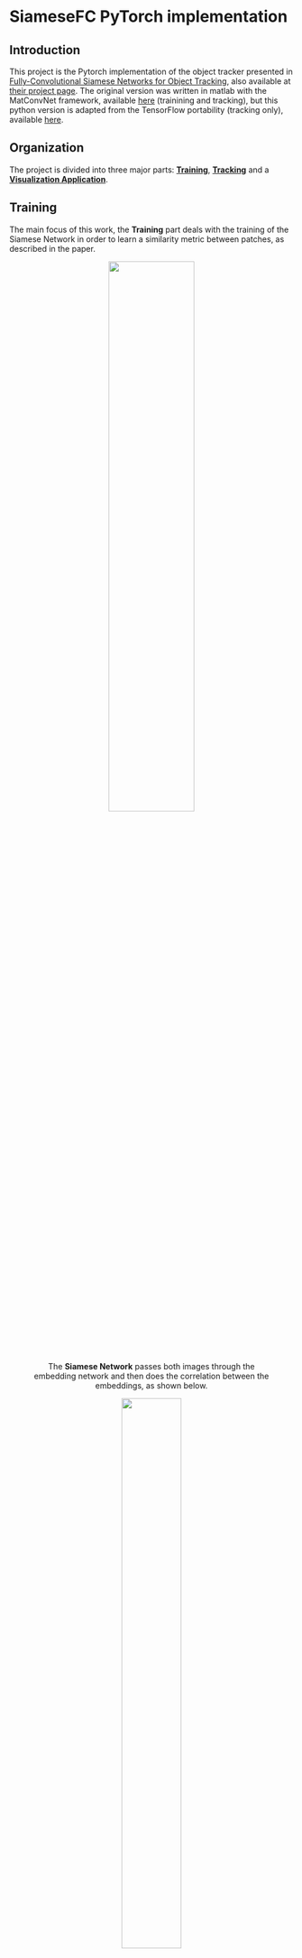# SiameseFC PyTorch implementation

## Introduction

This project is the Pytorch implementation of the object tracker presented in 
[Fully-Convolutional Siamese Networks for Object Tracking](https://arxiv.org/pdf/1606.09549.pdf),
also available at [their project page](https://www.robots.ox.ac.uk/~luca/siamese-fc.html).
The original version was written in matlab with the MatConvNet framework, available
[here](https://github.com/bertinetto/siamese-fc) (trainining and tracking), but this
python version is adapted from the TensorFlow portability (tracking only),
available [here](https://github.com/torrvision/siamfc-tf).

## Organization

The project is divided into three major parts: [**Training**](#training), [**Tracking**](#tracking) and a [**Visualization Application**](#visualization-application).

## Training

The main focus of this work, the **Training** part deals with the training of the Siamese Network in order to learn a similarity metric between patches, as
described in the paper.

<center>
    <figure>    
        <img src="images/schema.png" height="50%" width="60%"/>
        <figcaption> The <b>Siamese Network</b> passes both images through
        the embedding network and then does the correlation between the embeddings, as shown below.
        </figcaption>
    </figure>        
</center>

<center>
    <figure>
        <img src="images/correlation_better.gif" height="50%" width="50%">
        <figcaption> The peak of the <b>correlation map</b> is supposed to be 
        located at the center of the map (because the images are both centered in the target).
        </figcaption>
    </figure>
</center>

<center>
    <figure>
        <img src="images/catpair.png" height="60%" width="60%">
        <figcaption>Here we overlay the correlation map with the search image, the peak value indicates the estimated center position of the target.
        </figcaption>
    </figure>
</center>

### Results - Training

The only training metric comparable between different parameters and implementations is the average *center error*  (or *center displacement*). The authors provide this metric in **appendix B** of their paper [Learning feed-forward one-shot learners](https://arxiv.org/pdf/1606.05233.pdf), which is 7.40 pixels for validation and 6.26 pixels for training.

Our Baseline Results are shown below:

<center>
    <figure>
        <img src="images/results_train.png" height="60%" width="100%">
        <figcaption>
        </figcaption>
    </figure>
</center>

We are around 4 pixels behind the authors, which we hypothesize that is mainly due to:

* The lack of a bicubic upscaling layer on the correlation map, which effectively causes our correlation map to have a resolution 4 times lower than the original image (due to the network's stride).
* The lack of class normalization of the loss to deal with the unbalance between negative and positive elements on the correlation map label (way more negative than positive positions). 

On the other hand, **we are way less prone to overfitting**, because we sample the pairs differently on each training epoch, as opposed to the authors, that choose all the pairs beforehand and use the same pairs on each training epoch.

This trained model is made available as *BaselinePretrained.pth.tar*.

### How to Run - Training

1. **Prerequisites:** The project was built using **python 3.6** and tested on Ubuntu 16.04 and 17.04. It was tested on a **GTX 1080 Ti** and a **GTX 950M**. Furthermore it requires [PyTorch 4.1](https://pytorch.org/). The rest of the dependencies can be installed with:  
```
# Tested on scipy 1.1.0
pip install scipy
# Tested on scikit-learn 0.20.0
pip install scikit-learn 
# Tested on tqdm 4.26.0
pip install tqdm
# Tested on tensorboardx 1.4
pip install tensorboardx
# Tested on imageio 2.4.1
pip install imageio
# To run the TensorBoard files later on install TensorFlow. 
pip install tensorflow

# To run the visualization app you need PyQt5 and pyqtgraph
# Tested on pyqt 5.6.0 
pip install pyqt5
# Tested on pyqtgraph 0.10.0
pip install pyqtgraph
```
In case you have Anaconda, install the conda virtual environment with:
```
# Used conda 4.5.11
conda env create -f environment.yaml
conda activate siamfc

# The pyqtgraph is not included and needs to be installed with pip
pip install pyqtgraph

```

(**OPTIONAL:** To accelerate the dataloading refer to [this section](#accelerating-data-loading))

2. Download the ImageNet VID Dataset in http://bvisionweb1.cs.unc.edu/ILSVRC2017/download-videos-1p39.php and extract it on the folder of your choice (*OBS: data reading is done in execution time, so if available extract the dataset in your SSD partition*). You can get rid of the *test* part of the dataset, since it has no Annotations. 

3. For each new training we must create an *experiment folder* (the folder stores the training parameters and the training output):
```
# Go to the experiments folder
cd training/experiments
# Create your experiment folder named <EXP_NAME>
mkdir <EXP_NAME>
# Copy the parameter file from the default experiment folder
cp default/parameters.json <EXP_NAME>/
```
4. Edit the *parameters.json* file with the desired parameters. The description of each parameter can be found [here](#training-parameters).
5. Run the *train.py* script:
```
# <EXP_NAME> is the name of the experiment folder, NOT THE PATH. 
python train.py --data_dir <FULL_PATH_TO_DATASET_ROOT> --exp_name <EXP_NAME>
```
<center>
    <figure>
        <img src="images/quick_train_screen.gif" height="60%" width="100%">
        <figcaption>This gif illustrates the execution of the training script. It uses very few epochs just to give a feel of the execution. A serious training execution could take a whole day.
        </figcaption>
    </figure>
</center>


* Use `--time` in case you want to profile the execution times. They will be saved in the train.log file.

6. The outputs will be:
* `train.log`: The log of the training, most of which is also displayed in the terminal.
* `metadata.train` and `metadata.val`: The metadata of the training and validation datasets, which is written on the start of the program. **Simply copy these files to any new experiment folder to save time on set up (about 15 minutes in my case).**      
* `metrics_val_last_weights.json`: The json containing the metrics of the most recent validation epoch. Human readable.  
* `metrics_val_best_weights.json`: The json containing the metrics of the validation epoch with the best AUC score. Human readable.   
* `best.pth.tar` and `last.pth.tar`: Dictionary containing the state_dictionary among other informations about the model. Can be loaded again later, for
training, validation or inference. Again *last* is the current epoch and *best* is the best one.   
* `tensorboard`: Folder containing the **tensorboard** files summarizing the training. It is separated in a *val* and a *train* folder so that the curves can be plotted in the same plot. To launch it type: 
```
# You need TensorFlow's TensorBoard installed to do so.
tensorboard --logdir <path_to_experiment_folder>/tensorboard 
``` 

<center>
    <figure>
        <img src="images/scalars.png" height="60%" width="60%">
        <figcaption>The three metrics stored are the mean <b>AUC</b> of the the ROC curve of the binary classification error between the label correlation map (defined by the parameters) and the actual correlation map, as well as the <b>Center Error</b>, which is the distance in pixels between the peak position of the correlation map and the actual center. Lastly, we also plot the mean <b>Binary Cross-Entropy Loss</b>, used to optimize the model.
        </figcaption>
    </figure>
</center>

**OBS**: Our definition of the loss is slightly different than the author's, but should be equivalent. Refer to [Loss Definition](#loss-definition).
<center>
    <figure>
        <img src="images/pairs.png" height="60%" width="60%">
        <figcaption>We also store Ref/Search/Correlation Map trios for each epoch, for debugging and exploration reasons. They are collected in each validation epoch, thus the first image corresponds to the validation before th e first training epoch. They allow us to see the evolution of the network's estimation after each training epoch. </figcaption>
    </figure>
</center>

**OBS:** To set the number of trios stored in each epoch, use the `--summary_samples <NUMBER_OF_TRIOS>` flag:
```
python train.py -s 10 -d <FULL_PATH_TO_DATASET_ROOT> -e <EXP_NAME> 
```
The images might take a lot of space though, especially if the number of epochs is large.

### Additional Uses

#### Retraining/Loading Pretrained Weights

You can continue training a network or load pretrained weights by calling the train script with the flag `--restore_file <NAME_OF_MODEL>` where <NAME_OF_MODEL> is the filename **without** the *.pth.tar* extension (e.g. *best*, for *best.pth.tar*). The program then searchs for the file NAME_OF_MODEL.pth.tar inside the experiment folder and loads its state as the initial state, the rest of the training script continues normally.  
```
python train.py -r <NAME_OF_MODEL> -d <FULL_PATH_TO_DATASET_ROOT> -e <EXP_NAME>
```

#### Evaluation Only

Once you finished training and dispose of a *.pth.tar file containing the network's weigths, you can evaluate it on the dataset by using the `--mode eval` combined with `--restore_file <NAME_OF_MODEL>`:
```
python train.py -m eval -r <NAME_OF_MODEL> -d <FULL_PATH_TO_DATASET_ROOT> -e <EXP_NAME>
```
The results of the evaluation are then stored in `metrics_test_best.json`.


### Tracking

The tracking part has a script designed to evaluate the metrics defined
in the OTB paper [Object Tracking Benchmark - Yi Wu, Jongwoo Lim, and Ming-Hsuan Yang](https://www.researchgate.net/publication/273279481_Object_Tracking_Benchmark)
The 3 metrics provided are:
1. Precision: The precision is defined from the center location error, which
    is the distance in pixels between the center of the prediction and the center
    of the ground-truth for each frame. The Precision is then defined as the
    proportion of frames with center location error smaller than a given threshold.
    The choice of threshold is somewhat arbitrary and does not take into account
    the varying image sizes of the sequences, but the value used is 20 pixels,
    the same used in the paper.
2. Precision AUC: The area under the curve of the precision plot. The precision
    plot is a plot of the precision, as defined in 1), with varying thresholds.
    It corresponds to the average precision score for these different thresholds.
3. Mean IOU: The Intersection Over Union is the ratio between the intersection
    of the predicted bounding box and the ground-truth bounding box, and their
    Union. Its max value is 1 and minimum value is 0. The mean IOU is the mean
    of the IOU through all the frames of a sequence.


### How to Run - Tracking

1. Get the validation video sequences available in
https://drive.google.com/file/d/0B7Awq_aAemXQSnhBVW5LNmNvUU0/validationescribed
in https://github.com/torrvision/siamfc-tf and uncompress it.

2. Set the path to the root of the uncompressed validation folder in
`Root_Dir/tracking/experiments/<your_experiments>/environment.json` in the field
`root_dataset`. (there is a `<your_experiment>` folder called default, with
the default values of the Parameters, for more info, see [Parameters](#parameters))
OBS: In case there is a `README` file inside cfnet-validation, remove it. The
videos folder should only have folders, not files.

3. Download the state dictionary of the Network and put it inside of
`Root_Dir/models` and set the value of `net` in
`Root_Dir/tracking/experiments/<your_experiments>/design.json` as the name of
the network (e.g. `baseline-conv5-original`)

4. Edit `Root_Dir/tracking/experiments/<your_experiments>/run.json` to enable
visualization (requires a display) or make_video to make mp4 videos of the
tracked sequences (see [Parameters](#Parameters)).

5. Run the script either by either making it executable with:
    ```bash
    $ chmod -x run_tracker_evaluation.py
    ```
and calling:
    ```bash
    $ ./run_tracker_evaluation.py
    ```
or simply:
    ```bash
    $ python3 run_tracker_evaluation.py
    ```
For user-defined experiments, run it as:
    ```bash
    $ ./run_tracker_evaluation.py --exp <your_experiment_name>
    ```

6. The script evaluates each one of the sequences and prints the corresponding
scores (see [Organization](#Organization)), and speed in terms of frames per second. E.g.:
`5 -- tc_Ball_ce2 -- Precision: 71.48 -- Precisions AUC: 29.89 -- IOU: 51.63 -- Speed: 25.58 --`
After evaluating every sequence it prints the mean results on the dataset.

OBS: The current implementation of the visualization using matplotlib is very
slow, so it slows down a lot the whole execution. I count on reimplementing it
using PyQtGraph to get faster plotting.


## Datasets

The dataset used for the tracker evaluation is a compilation of sequences from
the datasets [TempleColor](http://www.dabi.temple.edu/~hbling/data/TColor-128/TColor-128.html),
[VOT2013, VOT2014, and VOT2016](http://www.votchallenge.net/challenges.html). The Temple
Color and VOT2013 datasets are annotated with upright rectangular bounding boxes
(4 numbers), while VOT2014 and VOT2016 are annotated with rotated bounding boxes
(8 numbers). The order of the annotations seems to be the the following:

* TC: LowerLeft(x , y), Width, Height
* VOT2013: LowerLeft(x, y), Width, Height
* VOT2014: UpperLeft(x, y), LowerLeft(x, y), LowerRight(x, y), UpperRight(x, y)
* VOT2016: LowerLeft(x, y), LowerRight(x, y), UpperRight(x, y), UpperLeft(x, y)

OBS: It is possible that the annotations in VOT204 and 2016 simply represent a
sequence of points that define the contour of the bounding box, in no particular
order (but respecting the adjency of the the points in the rectangle). I didn't
check all the ground-truths to guarantee that all the annotations are in the
particular order described here. If something goes very wrong, you might want to
confirm this.

The dataset used for the training is the 2015 ImageNet VID, which contains
videos of targets where each frame is labeled with a bounding box around the
targets.

## Visualization Application

<center>
    <figure>
        <img src="images/viz_app.gif" height="60%" width="80%">
        <figcaption>
        </figcaption>
    </figure>
</center>

I've also developped a visualization application to see the output of the network in real time. The objective is to observe the merits and limitations of the network **as a similarity function**, **NOT** to evaluate nor visualize the complete tracker.

The vis_app simply compares the reference embedding **with the whole frame** for each frame in a given sequence, instead of comparing it with a restricted area like the tracker. The basic pipeline is:

* Get the first frame in which the target appears.
* Calculate a resizing factor such that the reference image (bounding box + context region) has 127 pixels, just as during training. All the subsequent frames will be resized as well.
* Pass the reference image through the embedding branch to get the reference embedding. There is **no update** of the reference embedding.
* For each frame of the sequence we patch the sides with zeros, so that the output dimensions of the score map have the same dimensions as the frame itself.
* Convolve the the ref embedding with the frame's embedding (which can be quite big) to get the full score map. The score map is upscaled to "undo" the effect of the stride and is overlaid over the frame. The score map's intensity is encoded to color with the [inferno colormap](https://matplotlib.org/users/colormaps.html).
* We also plot in each frame the peak of the score map as the network's guess of the current target position. We plot the Center Error curve as well.     

The application is implemented using two threads: the **display thread** that takes care of the GUI and the **producer thread** that does all the computations. 

<center>
    <figure>
        <img src="images/first_line.png" height="60%" width="100%">
        <figcaption> In the top of the window we show the current fps rate of the display; the visibility status of the target (true if the target is inside the frame); and the number of frames in the buffer that stores the frames produced by the produced thread. 
        </figcaption>
    </figure>
</center>

<center>
    <figure>
        <img src="images/second_line.png" height="60%" width="80%">
        <figcaption> In the bottom of this image we have the full path to the current frame; the reference image shows the image being used as reference by the network; The ground truth shows the current frame with the bounding box overlaid; and the Score Map shows the score map calculated by the network over the current frame, the amount of each can be controlled with an <b>alpha argument</b>. A green cross is placed in the peak of the score map.
        </figcaption>
    </figure>
</center>

<center>
    <figure>
        <img src="images/third_line.png" height="60%" width="100%">
        <figcaption> Finally we have a plot of the Center Error per frame, being the distance between the score map's peak and the center of the ground thruth bounding box. We Draw a blue line in 63 pixels (half of the Reference Image side), that serves as a threshold over which the position might be outside the bounding box. 
        </figcaption>
    </figure>
</center>

### How to Run - Visualization Application

Assuming the ImageNet VID dataset is the path \<ILSVRC>, and that the PyQt5 and pyqtgraph packages are installed: 
```
# -d is the path to the dataset and -n the path to the model's file.
python vis_app.py -d <ILSVRC> -n BaselinePretrained.pth.tar -t train -s 10
```
Also, the sequences are separated into `train` and `val` sequences according to the dataset's organization, and numbered in increasing order. So to get the 150th training sequence, use the arguments `-t train -s 149` (index starts at zero). The `train` sequences range from 0 to 3861 and the `val` from 0 to 554.

You can also set the alpha value from 0.0 to 1.0, that controls how much of the frame is overlaid with the score map. To get the score map without the frame behind it use the argument `-a 1`. To see all the arguments use `python vis_app.py -h`   


## Parameters

Both tracking and training scripts are defined in terms of user-defined parameters,
which define much of their behaviour. The parameters are defined inside .json files
and can be directly modified by the user. In both tracking and training a given
set of parameters defines what we call an `experiment` and thus they are placed
inside folders called experiments inside both training and tracking.
To define new parameters for a new experiment, copy the default experiment folder
with its .json files and name it accordingly, placing it always inside the
training(or tracking)/experiments folder. Here below we give a brief description
of the basic parameters:

### Training Parameters:

* `model`: The Embedding Network to be used as the branch of the Siamese Network, the models are defined in [models.py](training/models.py). The models available are *BaselineEmbeddingNet*, *VGG11EmbeddingNet_5c*, *VGG16EmbeddingNet_8c*.
* `parameter_freeze`: A list of the layers of the Embedding Net that will be frozen (parameters will not be change). The numeration refers the *nn.Sequential* class that defines the Network in [models.py](training/models.py). E.g. [0, 1, 4, 5] with *BaselineEmbeddingNet* freezes the two first convolutional layers (0 and 4) along with the two first BatchNorm layers (1 and 5).
* `batch_size`: The batch size in terms of reference/search region pairs. The
    authors of the paper suggested using a batch of 8 pairs.
* `num_epochs`: Total number of training epochs. One validation epoch is done before training starts and after each training epoch.
* `train_epoch_size`: The number of iterations for each train epoch. If it is
    bigger than the total number of frames in the dataset, the epoch size
    defaults to the whole dataset, warning the user of it.
* `eval_epoch_size`: The number of iterations for each validation epoch. If it
    is bigger than the total number of frames in the dataset, the epoch size
    defaults to the whole dataset, warning the user of it.
* `save_summary_steps`: The number of batches between the metrics evaluation.
    If set to 0 all batches are evaluated in terms of the metrics after the
    loss is calculated. If set to 10, every tenth batch is evaluated.
* `optim`: The optimizer to be used during training. Options include *SGD* for
    stochastic gradient descent, and *Adam* for Adaptative Momentum.
* `optim_kwargs`: The keywords associated with each optimizer's initialization.
    It is itself a dictionary, and should follow the pytorch documentation.
    For example, if optim is `SGD` we could specify it as
    {`lr`: 1e-3, `momentum`:0.9}, for a learning rate of 0.001 and momentum
    of 0.9. Each optimizer has its available keywords, cf.
    https://pytorch.org/docs/stable/optim.html for more info.
* `max_frame_sep`: The maximum frame separation, the maximum distance between
    frames in each pairs chosen by the dataset. Default value is 50.
* `reference_sz`: The reference region size in pixels. Default is 127.
* `search_sz`: The search region size in pixels. Default is 255.
* `final_sz`: The final size after the pairs are passed throught the model.
* `upscale`: A boolean to indicate if the network should have a bilinear upscale
    layer. OBS: Might slow training a lot.
* `pos_thr`: The positive threshold distance in the label, the threshold of
    the distance to the center that is considered a positive pixel.
* `neg_thr`: The negative threshold distance in the label, the threshold of
    the distance to the center that is considered a negative pixel. Every
    pixel with a distance between the positive and negative thresholds is
    considered neutral, and is not penalised either way.
* `context_margin`: The context margin for the reference region.


### Tracking Parameters:

1. design.json:
    * `net`: The name of the file defining the network weights being used. The
        network must be inside RootDir/models.
    * `windowing`: The type of windowing being used for the displacement penalty,
        though currently only `cosine_sum` is supported.
    * `reference_sz`: The final size of the reference patch before being fed to
        the network. Paper defined value = 127
    * `search_sz`: The final size of the search patch before being fed to
        the network. Paper defined value = 255
    * `score_sz`: The size of the final score map produced by the network,
        the default output of the convolution layer is 33 pixels, but the
        network might implement an upscale layer, so the final output must
        be correctly informed.
    * `tot_stride`: The total stride of the network output, that is, the
        displacement in the input corresponding to a displacement of 1
        pixel in the output.
    * `context`: The context margin used to calculate the size of the context
        region around the reference image bounding box.
    * `pad_with_image_mean`: A boolean used to select wheter to use the mean of
        the image or zeros when padding.
2. environment.json:
    * `root_dataset`: The relative path (to the project root) of the VOT dataset.
    * `root_pretrained`: The relative path of the pretrained models folder.
3. evaluation.json:
    * `n_subseq`: The number of subsequences made from each video sequence. This
        parameter allows us to evaluate multiple versions of each sequence,
        each one starting at a different frame of the video (spaced linearly)
        and tracking until the end of the video. This kind of evaluation is
        defined by the OTB authors as TRE (Temporal Robustness Evaluation)
        and aims at giving an equal importance to all the frames in the sequence,
        due to the fact that once the tracker loses the target, all the subsequent
        frames are tracked using an incorrect bounding box prior, and therefore
        the results are pretty much meaningless. To fairly evaluate the later
        frames we simply run the tracker starting from a later frame.
        OBS: If you choose a number of subsequences bigger than the number
        of frames in the sequence some of the subsequences will be reapeated,
        which could introduce a small bias. To avoid that avoid setting n_subseq
        greater than 41 (the lenght of the smallest sequence).
    * `dist_threshold`: The distance threshold used to calculate the Precision
        metric. The value is somewhat arbitrary, but the OTB authors suggest
        using 20 pixels.
    * `stop_on_failure`: A boolen that indicates whether the Tracker should
        stop on failure, that is, when the IOU becomes 0. [NOT IMPLEMENTED YET]
    * `dataset`: The name of the dataset subset to be used in the evaluation,
        default is `validation`.
    * `video`: Indicates which videos should be used for the evaluation. `all`,
        indicates that every video present in the given dataset path should be
        used. If you wish to evaluate on a single video, write the basename
        of the folder corresponding to the wanted sequence.
    * `start_frame`: The start frame for each sequence.
4. hyperparameters.json:
    * `response_up`: The score map upscale factor, used both for its rescaling,
        and for calculating the exact position of the target based on the
        score map.
    * `window_influence`: The influence of the target displacement penalty on
        the score. This penalty penalises positions away from the last target
        position. 0 means no influence and 1 means that score is equal to the
        penalty map.
    * `z_lr`: Template learning rate. This has nothing to do with the training
        learning rate, it controls the rate of change of each update of the
        target template. 0 means there is no update, and only the template of
        the first frame is taken into account, and 1 means that the template
        used is that calculated in the last frame. For every value in between
        the used template is a running average of the templates calculated
        along the sequence.
    * `scale_num`: Number of scales searched. To account for scale change the
        tracker resizes the search image in different scales (half smaller,
        half larger and the original scale) before getting the score map.
        Currently it only supports 3 scales (it doesn't support only one
        scale either).
    * `scale_step`: The proportion each scale reduces or increases the scale in
        each step. For example, a scale_step of 2 doubles or halves the scale
        at each step.
    * `scale_penalty`: The penalty applied to the scaled scores. It penalises a
        change of scale and the penalty applied should be the scale_penalty
        raised to the power of the scale number, that is, if the scale increases
        or reduces the scale by 3 scale_steps its penalty should be raised to
        the 3rd power. Not implemented though, since currently we only use 3
        scales (-1, 0 and 1 steps).
    * `scale_lr`: The scale learning rate. It controls the rate of change of the
        predicted scale of the target. 0 means there is no scale update, and
        1 means that, in each frame, the predicted scale is the scale of the
        peak score map.
    * `scale_min`: Minimum allowed scale change.
    * `scale_max`: Maximum allowed scale change.
5. run.json:
    * `visualization`: Boolean, when set to 1 displays each tracked frame using
        matplotlib. Needs a display to do so. Otherwise set to 0.
    * `make_video`: In the case where no display is available or you want to
        use results later, set make_video to 1 to save the tracked sequences
        to mp4 files.
    * `output_video_folder`: The full path to the folder where you want to save
        the videos made with the option make_video.


### Accelerating Data Loading

[Coming Soon]

### Loss Definition

[Coming Soon]